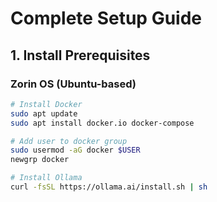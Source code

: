 # Complete Setup Guide

## 1. Install Prerequisites

### Zorin OS (Ubuntu-based)
```bash
# Install Docker
sudo apt update
sudo apt install docker.io docker-compose

# Add user to docker group
sudo usermod -aG docker $USER
newgrp docker

# Install Ollama
curl -fsSL https://ollama.ai/install.sh | sh